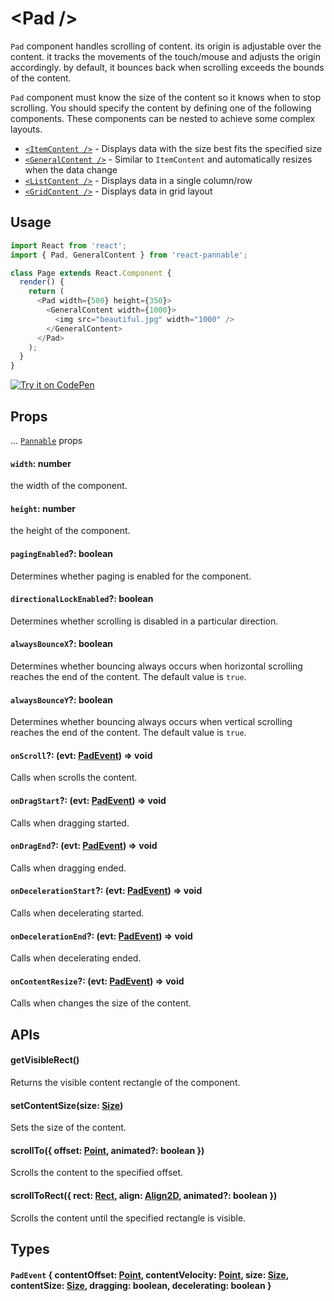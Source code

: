 # \<Pad />

`Pad` component handles scrolling of content. its origin is adjustable over the content. it tracks the movements of the touch/mouse and adjusts the origin accordingly. by default, it bounces back when scrolling exceeds the bounds of the content.

`Pad` component must know the size of the content so it knows when to stop scrolling. You should specify the content by defining one of the following components. These components can be nested to achieve some complex layouts.

- [`<ItemContent />`](itemcontent.md) - Displays data with the size best fits the specified size
- [`<GeneralContent />`](generalcontent.md) - Similar to `ItemContent` and automatically resizes when the data change
- [`<ListContent />`](listcontent.md) - Displays data in a single column/row
- [`<GridContent />`](gridcontent.md) - Displays data in grid layout

## Usage

```js
import React from 'react';
import { Pad, GeneralContent } from 'react-pannable';

class Page extends React.Component {
  render() {
    return (
      <Pad width={500} height={350}>
        <GeneralContent width={1000}>
          <img src="beautiful.jpg" width="1000" />
        </GeneralContent>
      </Pad>
    );
  }
}
```

[![Try it on CodePen](https://img.shields.io/badge/CodePen-Run-blue.svg?logo=CodePen)](https://codepen.io/cztflove/pen/KYrRgQ)

## Props

... [`Pannable`](pannable.md#props) props

#### `width`: number

the width of the component.

#### `height`: number

the height of the component.

#### `pagingEnabled`?: boolean

Determines whether paging is enabled for the component.

#### `directionalLockEnabled`?: boolean

Determines whether scrolling is disabled in a particular direction.

#### `alwaysBounceX`?: boolean

Determines whether bouncing always occurs when horizontal scrolling reaches the end of the content. The default value is `true`.

#### `alwaysBounceY`?: boolean

Determines whether bouncing always occurs when vertical scrolling reaches the end of the content. The default value is `true`.

#### `onScroll`?: (evt: [PadEvent](#padevent--contentoffset-point-contentvelocity-point-size-size-contentsize-size-dragging-boolean-decelerating-boolean-)) => void

Calls when scrolls the content.

#### `onDragStart`?: (evt: [PadEvent](#padevent--contentoffset-point-contentvelocity-point-size-size-contentsize-size-dragging-boolean-decelerating-boolean-)) => void

Calls when dragging started.

#### `onDragEnd`?: (evt: [PadEvent](#padevent--contentoffset-point-contentvelocity-point-size-size-contentsize-size-dragging-boolean-decelerating-boolean-)) => void

Calls when dragging ended.

#### `onDecelerationStart`?: (evt: [PadEvent](#padevent--contentoffset-point-contentvelocity-point-size-size-contentsize-size-dragging-boolean-decelerating-boolean-)) => void

Calls when decelerating started.

#### `onDecelerationEnd`?: (evt: [PadEvent](#padevent--contentoffset-point-contentvelocity-point-size-size-contentsize-size-dragging-boolean-decelerating-boolean-)) => void

Calls when decelerating ended.

#### `onContentResize`?: (evt: [PadEvent](#padevent--contentoffset-point-contentvelocity-point-size-size-contentsize-size-dragging-boolean-decelerating-boolean-)) => void

Calls when changes the size of the content.

## APIs

#### getVisibleRect()

Returns the visible content rectangle of the component.

#### setContentSize(size: [Size](types.md#size--width-number-height-number-))

Sets the size of the content.

#### scrollTo({ offset: [Point](types.md#point--x-number-y-number-), animated?: boolean })

Scrolls the content to the specified offset.

#### scrollToRect({ rect: [Rect](types.md#rect--x-number-y-number-width-number-height-number-), align: [Align2D](types.md#align2d--x-align-y-align---align), animated?: boolean })

Scrolls the content until the specified rectangle is visible.

## Types

#### `PadEvent` { contentOffset: [Point](types.md#point--x-number-y-number-), contentVelocity: [Point](types.md#point--x-number-y-number-), size: [Size](types.md#size--width-number-height-number-), contentSize: [Size](types.md#size--width-number-height-number-), dragging: boolean, decelerating: boolean }
